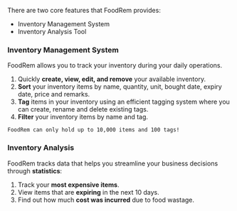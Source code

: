 <!-- markdownlint-disable-file first-line-h1 -->
There are two core features that FoodRem provides:

* Inventory Management System
* Inventory Analysis Tool

<!-- TODO: Add links to e.g. name, bought date, expiry date, etc. -->

### Inventory Management System

FoodRem allows you to track your inventory during your daily operations.

1. Quickly **create, view, edit, and remove** your available inventory.
1. **Sort** your inventory items by name, quantity, unit, bought date, expiry date, price and remarks.
1. **Tag** items in your inventory using an efficient tagging system where you can create, rename and delete existing tags.
1. **Filter** your inventory items by name and tag.

```warning
FoodRem can only hold up to 10,000 items and 100 tags!
```

### Inventory Analysis

FoodRem tracks data that helps you streamline your business decisions through **statistics**:

1. Track your **most expensive items**.
1. View items that are **expiring** in the next 10 days.
1. Find out how much **cost was incurred** due to food wastage.
